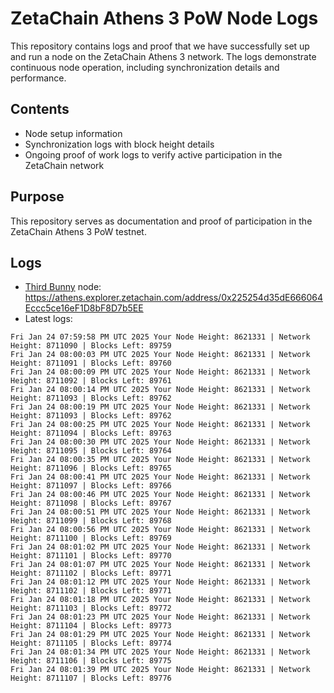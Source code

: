 # ZetaChain Athens 3 PoW Node Logs
This repository contains logs and proof that we have successfully set up and run a node on the ZetaChain Athens 3 network. The logs demonstrate continuous node operation, including synchronization details and performance.

## Contents
- Node setup information
- Synchronization logs with block height details
- Ongoing proof of work logs to verify active participation in the ZetaChain network

## Purpose
This repository serves as documentation and proof of participation in the ZetaChain Athens 3 PoW testnet.

## Logs

- [Third Bunny](https://thirdbunny.xyz/) node: https://athens.explorer.zetachain.com/address/0x225254d35dE666064Eccc5ce16eF1D8bF8D7b5EE
- Latest logs:
```
Fri Jan 24 07:59:58 PM UTC 2025 Your Node Height: 8621331 | Network Height: 8711090 | Blocks Left: 89759
Fri Jan 24 08:00:03 PM UTC 2025 Your Node Height: 8621331 | Network Height: 8711091 | Blocks Left: 89760
Fri Jan 24 08:00:09 PM UTC 2025 Your Node Height: 8621331 | Network Height: 8711092 | Blocks Left: 89761
Fri Jan 24 08:00:14 PM UTC 2025 Your Node Height: 8621331 | Network Height: 8711093 | Blocks Left: 89762
Fri Jan 24 08:00:19 PM UTC 2025 Your Node Height: 8621331 | Network Height: 8711093 | Blocks Left: 89762
Fri Jan 24 08:00:25 PM UTC 2025 Your Node Height: 8621331 | Network Height: 8711094 | Blocks Left: 89763
Fri Jan 24 08:00:30 PM UTC 2025 Your Node Height: 8621331 | Network Height: 8711095 | Blocks Left: 89764
Fri Jan 24 08:00:35 PM UTC 2025 Your Node Height: 8621331 | Network Height: 8711096 | Blocks Left: 89765
Fri Jan 24 08:00:41 PM UTC 2025 Your Node Height: 8621331 | Network Height: 8711097 | Blocks Left: 89766
Fri Jan 24 08:00:46 PM UTC 2025 Your Node Height: 8621331 | Network Height: 8711098 | Blocks Left: 89767
Fri Jan 24 08:00:51 PM UTC 2025 Your Node Height: 8621331 | Network Height: 8711099 | Blocks Left: 89768
Fri Jan 24 08:00:56 PM UTC 2025 Your Node Height: 8621331 | Network Height: 8711100 | Blocks Left: 89769
Fri Jan 24 08:01:02 PM UTC 2025 Your Node Height: 8621331 | Network Height: 8711101 | Blocks Left: 89770
Fri Jan 24 08:01:07 PM UTC 2025 Your Node Height: 8621331 | Network Height: 8711102 | Blocks Left: 89771
Fri Jan 24 08:01:12 PM UTC 2025 Your Node Height: 8621331 | Network Height: 8711102 | Blocks Left: 89771
Fri Jan 24 08:01:18 PM UTC 2025 Your Node Height: 8621331 | Network Height: 8711103 | Blocks Left: 89772
Fri Jan 24 08:01:23 PM UTC 2025 Your Node Height: 8621331 | Network Height: 8711104 | Blocks Left: 89773
Fri Jan 24 08:01:29 PM UTC 2025 Your Node Height: 8621331 | Network Height: 8711105 | Blocks Left: 89774
Fri Jan 24 08:01:34 PM UTC 2025 Your Node Height: 8621331 | Network Height: 8711106 | Blocks Left: 89775
Fri Jan 24 08:01:39 PM UTC 2025 Your Node Height: 8621331 | Network Height: 8711107 | Blocks Left: 89776
```
